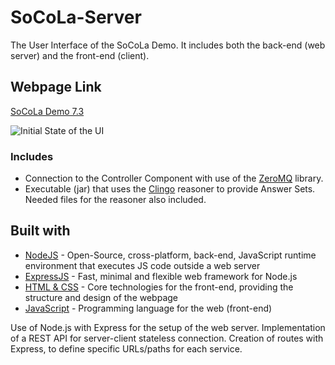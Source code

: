 # SoCoLa-Server
The User Interface of the SoCoLa Demo. It includes both the back-end (web server) and the front-end (client). 

## Webpage Link

[SoCoLa Demo 7.3](http://139.91.183.118:443/)

![Initial State of the UI](https://drive.google.com/file/d/1mVrJ0UTL12U3TKxieTYZlJDm8jOGYGC4/view?usp=sharing)

### Includes
* Connection to the Controller Component with use of the [ZeroMQ](https://zeromq.org/) library.
* Executable (jar) that uses the [Clingo](https://potassco.org/clingo/) reasoner to provide Answer Sets. Needed files for the reasoner also included.


## Built with

* [NodeJS](https://nodejs.org/en/) - Open-Source, cross-platform, back-end, JavaScript runtime environment that executes JS code outside a web server
* [ExpressJS](https://expressjs.com/) - Fast, minimal and flexible web framework for Node.js
* [HTML & CSS](https://www.w3.org/standards/webdesign/htmlcss.html) - Core technologies for the front-end, providing the structure and design of the webpage
* [JavaScript](https://www.w3schools.com/js/default.asp) - Programming language for the web (front-end)

Use of Node.js with Express for the setup of the web server. Implementation of a REST API for server-client stateless connection. 
Creation of routes with Express, to define specific URLs/paths for each service.